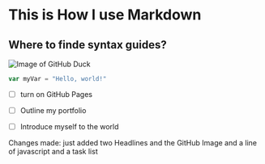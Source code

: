 # This is How I use Markdown
## Where to finde syntax guides?
![Image of GitHub Duck](https://cdn.sanity.io/images/uk7b627p/production/8c1a6d46aa9129c09b5c52ada8ae353482d6386d-1080x1080.png?w=600&q=95&auto=format)

``` javascript
var myVar = "Hello, world!"
```
- [ ] turn on GitHub Pages
- [ ] Outline my portfolio
- [ ] Introduce myself to the world

  

Changes made:
just added two Headlines 
and the GitHub Image
and a line of javascript
and a task list
